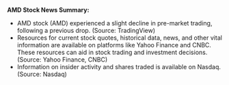 **AMD Stock News Summary:**

* AMD stock (AMD) experienced a slight decline in pre-market trading, following a previous drop.  (Source: TradingView)
* Resources for current stock quotes, historical data, news, and other vital information are available on platforms like Yahoo Finance and CNBC.  These resources can aid in stock trading and investment decisions. (Source: Yahoo Finance, CNBC)
* Information on insider activity and shares traded is available on Nasdaq. (Source: Nasdaq)